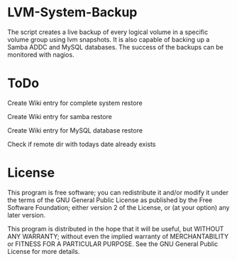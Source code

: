 LVM-System-Backup
=================

The script creates a live backup of every logical volume in a specific volume group using lvm snapshots. It is also capable of backing up a Samba ADDC and MySQL databases. The success of the backups can be monitored with nagios.

ToDo
=================
Create Wiki entry for complete system restore

Create Wiki entry for samba restore

Create Wiki entry for MySQL database restore

Check if remote dir with todays date already exists

License
=================

This program is free software; you can redistribute it and/or modify it under the terms of the GNU General Public License as published by the Free Software Foundation; either version 2 of the License, or (at your option) any later version.

This program is distributed in the hope that it will be useful, but WITHOUT ANY WARRANTY; without even the implied warranty of MERCHANTABILITY or FITNESS FOR A PARTICULAR PURPOSE.  See the GNU General Public License for more details.
